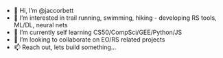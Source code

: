 - 👋 Hi, I’m @jaccorbett
- 👀 I’m interested in trail running, swimming, hiking - developing RS tools, ML/DL, neural nets
- 🌱 I’m currently self learning CS50/CompSci/GEE/Python/JS
- 💞️ I’m looking to collaborate on EO/RS related projects
- 📫 Reach out, lets build something...

<!---
jaccorbett/jaccorbett is a ✨ special ✨ repository because its `README.md` (this file) appears on your GitHub profile.
You can click the Preview link to take a look at your changes.
--->
